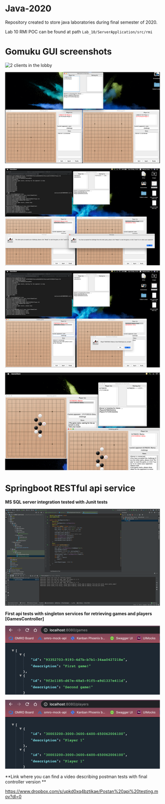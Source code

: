 # Java-2020
Repository created to store java laboratories during final semester of 2020.

Lab 10 RMI POC can be found at path `Lab_10/ServerApplication/src/rmi`


# **Gomuku GUI screenshots**


![2 clients in the lobby](https://github.com/mrcretu/Java-2020/blob/master/Lab_10/Screenshot%202020-05-10%20at%2017.03.22.png)

![Clients waiting to start the game](https://github.com/mrcretu/Java-2020/blob/master/Lab_10/Screenshot%202020-05-10%20at%2015.42.31.png)

![Clients waiting to start the game](https://github.com/mrcretu/Java-2020/blob/master/Lab_10/Screenshot%202020-05-10%20at%2016.10.51.png)

![Clients waiting to start the game](https://github.com/mrcretu/Java-2020/blob/master/Lab_10/Screenshot%202020-05-10%20at%2016.10.40.png)

![Clients waiting to start the game](https://github.com/mrcretu/Java-2020/blob/master/Lab_10/Screenshot%202020-05-10%20at%2017.05.47.png)

# **Springboot RESTful api service**

**MS SQL server integration tested with Junit tests**



![Clients waiting to start the game](https://github.com/mrcretu/Java-2020/blob/master/Lab_11/Screenshot%202020-05-10%20at%2019.34.19.png)

**First api tests with singleton services for retrieving games and players [GamesController]**

![Clients waiting to start the game](https://github.com/mrcretu/Java-2020/blob/master/Lab_11/Screenshot%202020-05-10%20at%2018.16.11.png)

![Clients waiting to start the game](https://github.com/mrcretu/Java-2020/blob/master/Lab_11/Screenshot%202020-05-10%20at%2020.25.53.png)


**Link where you can find a video describing postman tests with final controller version **

https://www.dropbox.com/s/upkd0xq4bztikae/Postan%20api%20testing.mov?dl=0





